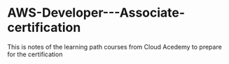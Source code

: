# AWS-Developer---Associate-certification

This is notes of the learning path courses from Cloud Acedemy to prepare for the certification
